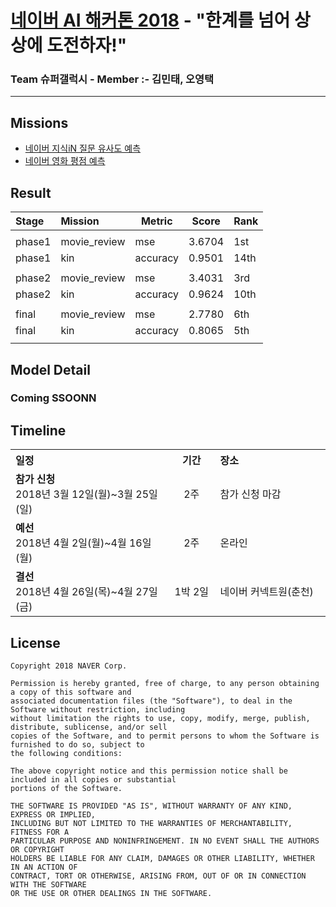 # [네이버 AI 해커톤 2018](https://github.com/naver/ai-hackathon-2018) - "한계를 넘어 상상에 도전하자!"
### Team 슈퍼갤럭시 - Member :- 김민태, 오영택 </b>

---

## Missions
* [네이버 지식iN 질문 유사도 예측](missions/kin.md)
* [네이버 영화 평점 예측](missions/movie-review.md)

## Result 

| Stage	| Mission | Metric | Score | Rank	|
|:------------- |:---------- | ------ | ------- | ------ |
| |
| phase1	| movie_review		| mse | 3.6704	| 1st	|
| phase1	| kin		| accuracy | 0.9501	| 14th	|
| |
| phase2	| movie_review		| mse | 3.4031	| 3rd	|
| phase2	| kin		| accuracy | 0.9624	| 10th	|
| |
| final	| movie_review		| mse | 2.7780	| 6th	|
| final	| kin		| accuracy | 0.8065	| 5th	|
| |

## Model Detail
### Coming SSOONN


## Timeline
<table class="tbl_schedule">
  <tr>
    <th style="text-align:left;width:50%">일정</th>
    <th style="text-align:center;width:15%">기간</th>
    <th style="text-align:left;width:35%">장소</th>
  </tr>
  <tr>
    <td>
      <strong>참가 신청</strong><br>
      2018년 3월 12일(월)~3월 25일(일)
    </td>
    <td style="text-align:center">2주</td>
    <td>
      참가 신청 마감
    </td>
  </tr>
  <tr>
    <td>
      <strong>예선</strong><br>
      2018년 4월 2일(월)~4월 16일(월)
    </td>
    <td style="text-align:center">2주</td>
    <td>
      온라인
    </td>
  </tr>
  <tr>
    <td>
      <strong>결선</strong><br>
      2018년 4월 26일(목)~4월 27일(금)
    </td>
    <td style="text-align:center">1박 2일</td>
    <td>
      네이버 커넥트원(춘천)<br>
    </td>
  </tr>
</table>

## License
```
Copyright 2018 NAVER Corp.

Permission is hereby granted, free of charge, to any person obtaining a copy of this software and
associated documentation files (the "Software"), to deal in the Software without restriction, including
without limitation the rights to use, copy, modify, merge, publish, distribute, sublicense, and/or sell
copies of the Software, and to permit persons to whom the Software is furnished to do so, subject to
the following conditions:

The above copyright notice and this permission notice shall be included in all copies or substantial
portions of the Software.

THE SOFTWARE IS PROVIDED "AS IS", WITHOUT WARRANTY OF ANY KIND, EXPRESS OR IMPLIED,
INCLUDING BUT NOT LIMITED TO THE WARRANTIES OF MERCHANTABILITY, FITNESS FOR A
PARTICULAR PURPOSE AND NONINFRINGEMENT. IN NO EVENT SHALL THE AUTHORS OR COPYRIGHT
HOLDERS BE LIABLE FOR ANY CLAIM, DAMAGES OR OTHER LIABILITY, WHETHER IN AN ACTION OF
CONTRACT, TORT OR OTHERWISE, ARISING FROM, OUT OF OR IN CONNECTION WITH THE SOFTWARE
OR THE USE OR OTHER DEALINGS IN THE SOFTWARE.
```
